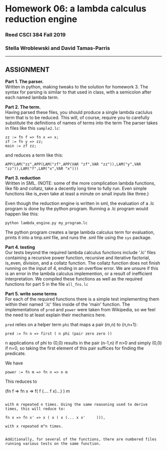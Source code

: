 # Homework 06: a lambda calculus reduction engine
### Reed CSCI 384 Fall 2019
### Stella Wroblewski and David Tamas-Parris
---

## ASSIGNMENT

**Part 1. The parser.**  
Written in python, making tweaks to the solution for homework 3. The syntax for parsing is similar to that used in class, with a semicolon after each named lambda term. 

**Part 2. The term.**  
Having parsed these files, you should produce a single lambda caclulus
term that is to be reduced. This will, of course, require you to
carefully substitute the definitions of names of terms into the term
The parser takes in files like this `sample2.lc`:

    zz := fn f => fn x => x; 
    zf := fn y => zz;
    main := zf zz;

and reduces a term like this:

    APP(LAM("zz",APP(LAM("zf",APP(VAR "zf",VAR "zz")),LAM("y",VAR "zz")),LAM("f",LAM("x",VAR "x")))

**Part 3. reduction**  
Written in SML. 
(NOTE: some of the more complication lambda functions, like fib and collatz, take a decently long time to fully run. Even simple functions like is_even take at least a minute on small inputs like three.)

Even though the reduction engine is written in sml, the evaluation of a .lc program is done by the python program. Running a .lc program would happen like this:

`python lambda_engine.py my_program.lc`

The python program creates a large lambda calculus term for evaluation, prints it into a tmp.sml file, and runs the .sml file using the `sys` package.

**Part 4. testing**  
Our tests beyond the required lambda calculus functions include '.lc' files containing a recursive power function, recursive and iterative factorial, is_even, division, and a collatz function. The collatz function does not finish running on the input of 4, ending in an overflow error. We are unsure if this is an error in the lambda calculus implemention, or a result of inefficient interpretation. We compiled these functions as well as the required functions for part 5 in the file `all_fns.lc`

**Part 5. write some terms**  
For each of the required functions there is a simple test implementing them within their named '.lc' files inside of the 'main' function. The implementations of `pred` and `power` were taken from Wikipedia, so we feel the need to at least explain their mechanics here.

`pred` relies on a helper term `phi` that maps a pair (m,n) to (n,n+1):

`pred := fn n => first ( n phi (pair zero zero ))`

n applications of phi to (0,0) results in the pair (n-1,n) if n>0 and simply (0,0) if n=0, so taking the first element of this pair suffices for finding the predicate.

We have 

`power := fn m => fn n => n m`

This reduces to

(fn f => fn x => f( f (.... f  x)...)  ) m

~~~> fn x=> m ( m ( m (...m x )    ) ),

with m repeated n times. Using the same reasoning used to derive times, this will reduce to:

fn x => fn x' => x ( x ( x (... x x'     ))),

with x repeated m^n times. 


Additionally, for several of the functions, there are numbered files running various tests on the same function. 







